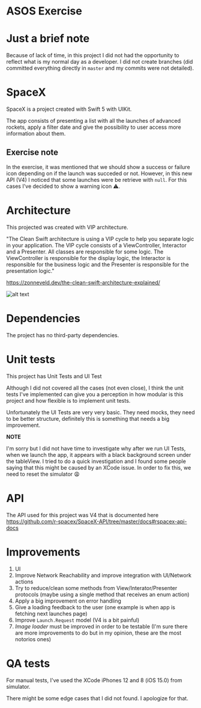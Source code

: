 # ASOS Exercise

# Just a brief note
Because of lack of time, in this project I did not had the opportunity to reflect what is my normal day as a developer.
I did not create branches (did committed everything directly in `master` and my commits were not detailed).

# SpaceX
SpaceX is a project created with Swift 5 with UIKit.

The app consists of presenting a list with all the launches of advanced rockets, apply a filter date and give the possibility to user access more information about them.

## Exercise note

In the exercise, it was mentioned that we should show a success or failure icon depending on if the launch was succeded or not. However, in this new API (V4) I noticed that some launches were be retrieve with `null`. For this cases I've decided to show a warning icon ⚠️.

# Architecture
This projected was created with VIP architecture.

"The Clean Swift architecture is using a VIP cycle to help you separate logic in your application. The VIP cycle consists of a ViewController, Interactor and a Presenter. All classes are responsible for some logic. The ViewController is responsible for the display logic, the Interactor is responsible for the business logic and the Presenter is responsible for the presentation logic."

https://zonneveld.dev/the-clean-swift-architecture-explained/

![alt text](https://zonneveld.dev/wp-content/uploads/2019/05/VIP-CleanSwift-cycle.png)

# Dependencies
The project has no third-party dependencies.

# Unit tests
This project has Unit Tests and UI Test

Although I did not covered all the cases (not even close), I think the unit tests I've implemented can give you a perception in how modular is this project and how flexible is to implement unit tests.

Unfortunately the UI Tests are very very basic. They need mocks, they need to be better structure, definitely this is something that needs a big improvement.


**NOTE**

I'm sorry but I did not have time to investigate why after we run UI Tests, when we launch the app, it appears with a black background screen under the tableView. I tried to do a quick investigation and I found some people saying that this might be caused by an XCode issue.
In order to fix this, we need to reset the simulator 😩

# API
The API used for this project was V4 that is documented here https://github.com/r-spacex/SpaceX-API/tree/master/docs#rspacex-api-docs

# Improvements
1. UI
2. Improve Network Reachability and improve integration with UI/Network actions
3. Try to reduce/clean some methods from View/Interator/Presenter protocols (maybe using a single method that receives an enum action)
4. Apply a big improvement on error handling
5. Give a loading feedback to the user (one example is when app is fetching next launches page)
6. Improve `Launch.Request` model (V4 is a bit painful)
7. *Image loader* must be improved in order to be testable
(I'm sure there are more improvements to do but in my opinion, these are the most notorios ones)

# QA tests
For manual tests, I've used the XCode iPhones 12 and 8 (iOS 15.0) from simulator.

There might be some edge cases that I did not found. I apologize for that.
